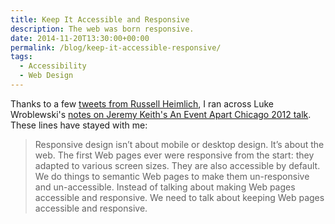 ```yaml
---
title: Keep It Accessible and Responsive
description: The web was born responsive.
date: 2014-11-20T13:30:00+00:00
permalink: /blog/keep-it-accessible-responsive/
tags:
  - Accessibility
  - Web Design
---
```


Thanks to a few [tweets from Russell Heimlich](https://twitter.com/kingkool68/status/534386847888474113), I ran across Luke Wroblewski's [notes on Jeremy Keith's An Event Apart Chicago 2012 talk](http://www.lukew.com/ff/entry.asp?1616). These lines have stayed with me:

> Responsive design isn’t about mobile or desktop design. It’s about the web. The first Web pages ever were responsive from the start: they adapted to various screen sizes. They are also accessible by default. We do things to semantic Web pages to make them un-responsive and un-accessible. Instead of talking about making Web pages accessible and responsive. We need to talk about keeping Web pages accessible and responsive.
